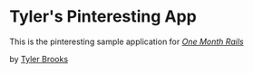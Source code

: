 # Tyler's Pinteresting App

This is the pinteresting sample application for [*One Month Rails*](http://onemonthrails.com)

by [Tyler Brooks](http://tylerbrooks.me)